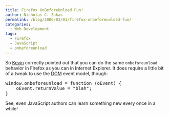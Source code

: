 ```yaml
---
title: Firefox OnBeforeUnload Fun!
author: Nicholas C. Zakas
permalink: /blog/2006/03/01/firefox-onbeforeunload-fun/
categories:
  - Web Development
tags:
  - Firefox
  - JavaScript
  - onbeforeunload
---
```

So <a title="OurKith.com" rel="external" href="http://www.ourkith.com/">Kevin</a> correctly pointed out that you can do the same `onbeforeunload` behavior in Firefox as you can in Internet Explorer. It does require a little bit of a tweak to use the <acronym title="Document Object Model">DOM</acronym> event model, though:

<pre>window.onbeforeunload = function (oEvent) {
    oEvent.returnValue = "blah";
}</pre>

See, even JavaScript authors can learn something new every once in a while!
